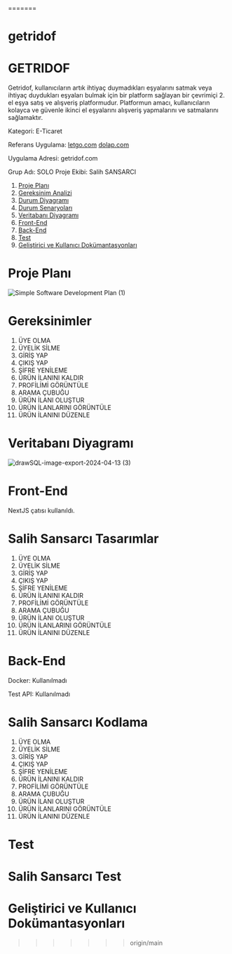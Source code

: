 
=======
# getridof
# GETRIDOF

Getridof, kullanıcıların artık ihtiyaç duymadıkları eşyalarını satmak veya ihtiyaç duydukları eşyaları bulmak için bir platform sağlayan bir çevrimiçi 2. el eşya satış ve alışveriş platformudur. Platformun amacı, kullanıcıların kolayca ve güvenle ikinci el eşyalarını alışveriş yapmalarını ve satmalarını sağlamaktır.

Kategori: E-Ticaret

Referans Uygulama: [letgo.com](https://www.letgo.com) [dolap.com](https://www.dolap.com)

Uygulama Adresi: getridof.com

Grup Adı: SOLO
Proje Ekibi: Salih SANSARCI

1. [Proje Planı](#proje-planı)
2. [Gereksinim Analizi](#gereksinimler)
3. [Durum Diyagramı](Durum-Diyagramı)
4. [Durum Senaryoları](Durum-Senaryoları)
5. [Veritabanı Diyagramı](Veritabanı-Diyagramı)
6. [Front-End](#Front-End)
7. [Back-End](#Back-End)
8. [Test](#Test)
9. [Geliştirici ve Kullanıcı Dokümantasyonları](#Geliştirici-ve-Kullanıcı-Dokümantasyonları)

# Proje Planı
![Simple Software Development Plan (1)](https://github.com/mutsuzsalih/getridof/assets/162748398/5f2ac464-0d92-4817-8589-8dd5ddf27700)

# Gereksinimler

1. ÜYE OLMA
2. ÜYELİK SİLME
3. GİRİŞ YAP
4. ÇIKIŞ YAP
5. ŞİFRE YENİLEME
6. ÜRÜN İLANINI KALDIR
7. PROFİLİMİ GÖRÜNTÜLE
8. ARAMA ÇUBUĞU
9. ÜRÜN İLANI OLUŞTUR
10. ÜRÜN İLANLARINI GÖRÜNTÜLE
11. ÜRÜN İLANINI DÜZENLE


# Veritabanı Diyagramı
![drawSQL-image-export-2024-04-13 (3)](https://github.com/mutsuzsalih/getridof/assets/162748398/725d9543-4ad2-429d-8e18-a960e0db4fec)


# Front-End

NextJS çatısı kullanıldı.

# Salih Sansarcı Tasarımlar #

1. ÜYE OLMA
2. ÜYELİK SİLME
3. GİRİŞ YAP
4. ÇIKIŞ YAP
5. ŞİFRE YENİLEME
6. ÜRÜN İLANINI KALDIR
7. PROFİLİMİ GÖRÜNTÜLE
8. ARAMA ÇUBUĞU
9. ÜRÜN İLANI OLUŞTUR
10. ÜRÜN İLANLARINI GÖRÜNTÜLE
11. ÜRÜN İLANINI DÜZENLE


# Back-End

Docker: Kullanılmadı

Test API: Kullanılmadı

# Salih Sansarcı Kodlama #

1. ÜYE OLMA
2. ÜYELİK SİLME
3. GİRİŞ YAP
4. ÇIKIŞ YAP
5. ŞİFRE YENİLEME
6. ÜRÜN İLANINI KALDIR
7. PROFİLİMİ GÖRÜNTÜLE
8. ARAMA ÇUBUĞU
9. ÜRÜN İLANI OLUŞTUR
10. ÜRÜN İLANLARINI GÖRÜNTÜLE
11. ÜRÜN İLANINI DÜZENLE

# Test

# Salih Sansarcı Test #


# Geliştirici ve Kullanıcı Dokümantasyonları






>>>>>>> origin/main
